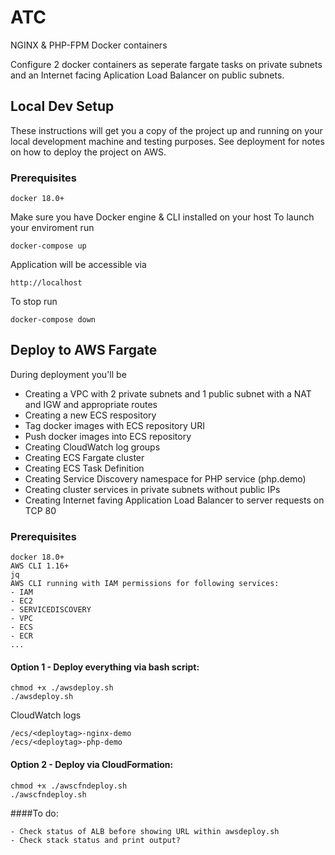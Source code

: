 # ATC

NGINX & PHP-FPM Docker containers

Configure 2 docker containers as seperate fargate tasks on private subnets and an Internet facing Aplication Load Balancer on public subnets.

## Local Dev Setup

These instructions will get you a copy of the project up and running on your local development machine and testing purposes. See deployment for notes on how to deploy the project on AWS.

### Prerequisites

```
docker 18.0+
```

Make sure you have Docker engine & CLI installed on your host
To launch your enviroment run

```
docker-compose up
```

Application will be accessible via

```
http://localhost
```

To stop run

```
docker-compose down
```

## Deploy to AWS Fargate

During deployment you'll be
* Creating a VPC with 2 private subnets and 1 public subnet with a NAT and IGW and appropriate routes
* Creating a new ECS respository
* Tag docker images with ECS repository URI
* Push docker images into ECS repository
* Creating CloudWatch log groups
* Creating ECS Fargate cluster
* Creating ECS Task Definition
* Creating Service Discovery namespace for PHP service (php.demo)
* Creating cluster services in private subnets without public IPs
* Creating Internet faving Application Load Balancer to server requests on TCP 80

### Prerequisites

```
docker 18.0+
AWS CLI 1.16+
jq
AWS CLI running with IAM permissions for following services:
- IAM
- EC2
- SERVICEDISCOVERY
- VPC
- ECS
- ECR
...
```

#### Option 1 - Deploy everything via bash script:

```
chmod +x ./awsdeploy.sh
./awsdeploy.sh
```

CloudWatch logs
```
/ecs/<deploytag>-nginx-demo
/ecs/<deploytag>-php-demo
```

#### Option 2 - Deploy via CloudFormation:
```
chmod +x ./awscfndeploy.sh
./awscfndeploy.sh
```

####To do:

```
- Check status of ALB before showing URL within awsdeploy.sh
- Check stack status and print output?
```